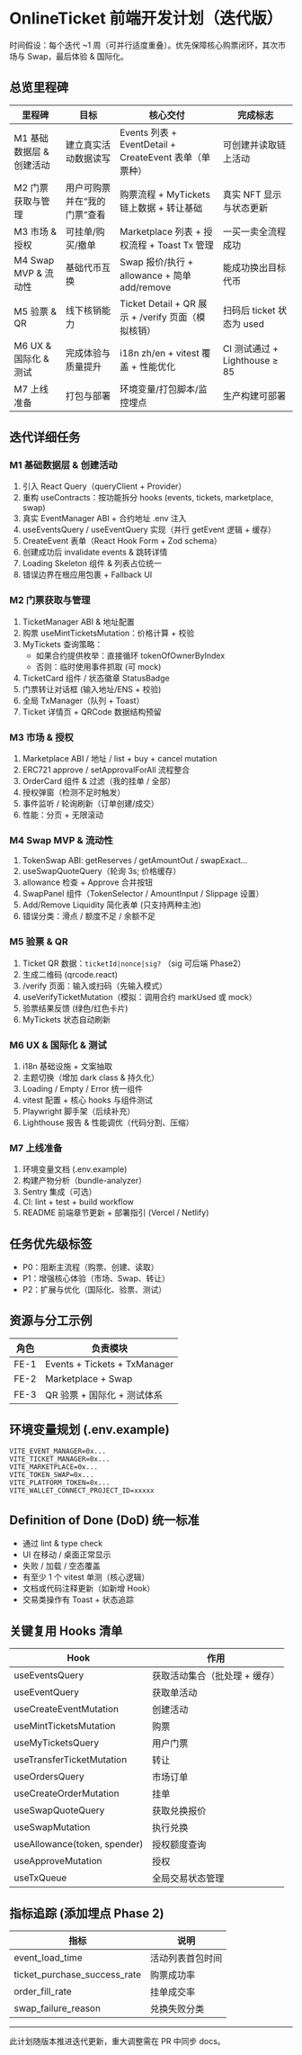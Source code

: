 # OnlineTicket 前端开发计划（迭代版）

时间假设：每个迭代 ~1 周（可并行适度重叠）。优先保障核心购票闭环，其次市场与 Swap，最后体验 & 国际化。

## 总览里程碑

| 里程碑                   | 目标                         | 核心交付                                               | 完成标志                      |
| ------------------------ | ---------------------------- | ------------------------------------------------------ | ----------------------------- |
| M1 基础数据层 & 创建活动 | 建立真实活动数据读写         | Events 列表 + EventDetail + CreateEvent 表单（单票种） | 可创建并读取链上活动          |
| M2 门票获取与管理        | 用户可购票并在“我的门票”查看 | 购票流程 + MyTickets 链上数据 + 转让基础               | 真实 NFT 显示与状态更新       |
| M3 市场 & 授权           | 可挂单/购买/撤单             | Marketplace 列表 + 授权流程 + Toast Tx 管理            | 一买一卖全流程成功            |
| M4 Swap MVP & 流动性     | 基础代币互换                 | Swap 报价/执行 + allowance + 简单 add/remove           | 能成功换出目标代币            |
| M5 验票 & QR             | 线下核销能力                 | Ticket Detail + QR 展示 + /verify 页面（模拟核销）     | 扫码后 ticket 状态为 used     |
| M6 UX & 国际化 & 测试    | 完成体验与质量提升           | i18n zh/en + vitest 覆盖 + 性能优化                    | CI 测试通过 + Lighthouse ≥ 85 |
| M7 上线准备              | 打包与部署                   | 环境变量/打包脚本/监控埋点                             | 生产构建可部署                |

## 迭代详细任务

### M1 基础数据层 & 创建活动

1. 引入 React Query（queryClient + Provider）
2. 重构 useContracts：按功能拆分 hooks (events, tickets, marketplace, swap)
3. 真实 EventManager ABI + 合约地址 .env 注入
4. useEventsQuery / useEventQuery 实现（并行 getEvent 逻辑 + 缓存）
5. CreateEvent 表单（React Hook Form + Zod schema）
6. 创建成功后 invalidate events & 跳转详情
7. Loading Skeleton 组件 & 列表占位统一
8. 错误边界在根应用包裹 + Fallback UI

### M2 门票获取与管理

1. TicketManager ABI & 地址配置
2. 购票 useMintTicketsMutation：价格计算 + 校验
3. MyTickets 查询策略：
   - 如果合约提供枚举：直接循环 tokenOfOwnerByIndex
   - 否则：临时使用事件抓取 (可 mock)
4. TicketCard 组件 / 状态徽章 StatusBadge
5. 门票转让对话框 (输入地址/ENS + 校验)
6. 全局 TxManager（队列 + Toast）
7. Ticket 详情页 + QRCode 数据结构预留

### M3 市场 & 授权

1. Marketplace ABI / 地址 / list + buy + cancel mutation
2. ERC721 approve / setApprovalForAll 流程整合
3. OrderCard 组件 & 过滤（我的挂单 / 全部）
4. 授权弹窗（检测不足时触发）
5. 事件监听 / 轮询刷新（订单创建/成交）
6. 性能：分页 + 无限滚动

### M4 Swap MVP & 流动性

1. TokenSwap ABI: getReserves / getAmountOut / swapExact...
2. useSwapQuoteQuery（轮询 3s; 价格缓存）
3. allowance 检查 + Approve 合并按钮
4. SwapPanel 组件（TokenSelector / AmountInput / Slippage 设置）
5. Add/Remove Liquidity 简化表单 (只支持两种主池)
6. 错误分类：滑点 / 额度不足 / 余额不足

### M5 验票 & QR

1. Ticket QR 数据：`ticketId|nonce|sig?` （sig 可后端 Phase2）
2. 生成二维码 (qrcode.react)
3. /verify 页面：输入或扫码（先输入模式）
4. useVerifyTicketMutation（模拟：调用合约 markUsed 或 mock）
5. 验票结果反馈 (绿色/红色卡片)
6. MyTickets 状态自动刷新

### M6 UX & 国际化 & 测试

1. i18n 基础设施 + 文案抽取
2. 主题切换（增加 dark class & 持久化）
3. Loading / Empty / Error 统一组件
4. vitest 配置 + 核心 hooks 与组件测试
5. Playwright 脚手架（后续补充）
6. Lighthouse 报告 & 性能调优（代码分割、压缩）

### M7 上线准备

1. 环境变量文档 (.env.example)
2. 构建产物分析（bundle-analyzer）
3. Sentry 集成（可选）
4. CI: lint + test + build workflow
5. README 前端章节更新 + 部署指引 (Vercel / Netlify)

## 任务优先级标签

- P0：阻断主流程（购票、创建、读取）
- P1：增强核心体验（市场、Swap、转让）
- P2：扩展与优化（国际化、验票、测试）

## 资源与分工示例

| 角色 | 负责模块                     |
| ---- | ---------------------------- |
| FE-1 | Events + Tickets + TxManager |
| FE-2 | Marketplace + Swap           |
| FE-3 | QR 验票 + 国际化 + 测试体系  |

## 环境变量规划 (.env.example)

```
VITE_EVENT_MANAGER=0x...
VITE_TICKET_MANAGER=0x...
VITE_MARKETPLACE=0x...
VITE_TOKEN_SWAP=0x...
VITE_PLATFORM_TOKEN=0x...
VITE_WALLET_CONNECT_PROJECT_ID=xxxxx
```

## Definition of Done (DoD) 统一标准

- 通过 lint & type check
- UI 在移动 / 桌面正常显示
- 失败 / 加载 / 空态覆盖
- 有至少 1 个 vitest 单测（核心逻辑）
- 文档或代码注释更新（如新增 Hook）
- 交易类操作有 Toast + 状态追踪

## 关键复用 Hooks 清单

| Hook                         | 作用                          |
| ---------------------------- | ----------------------------- |
| useEventsQuery               | 获取活动集合（批处理 + 缓存） |
| useEventQuery                | 获取单活动                    |
| useCreateEventMutation       | 创建活动                      |
| useMintTicketsMutation       | 购票                          |
| useMyTicketsQuery            | 用户门票                      |
| useTransferTicketMutation    | 转让                          |
| useOrdersQuery               | 市场订单                      |
| useCreateOrderMutation       | 挂单                          |
| useSwapQuoteQuery            | 获取兑换报价                  |
| useSwapMutation              | 执行兑换                      |
| useAllowance(token, spender) | 授权额度查询                  |
| useApproveMutation           | 授权                          |
| useTxQueue                   | 全局交易状态管理              |

## 指标追踪 (添加埋点 Phase 2)

| 指标                         | 说明             |
| ---------------------------- | ---------------- |
| event_load_time              | 活动列表首包时间 |
| ticket_purchase_success_rate | 购票成功率       |
| order_fill_rate              | 挂单成交率       |
| swap_failure_reason          | 兑换失败分类     |

---

此计划随版本推进迭代更新，重大调整需在 PR 中同步 docs。
